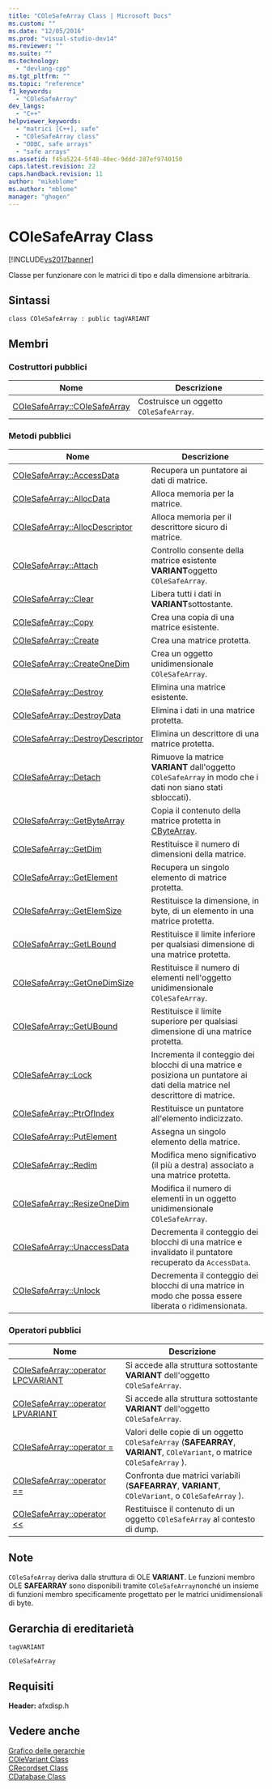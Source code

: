 ```yaml
---
title: "COleSafeArray Class | Microsoft Docs"
ms.custom: ""
ms.date: "12/05/2016"
ms.prod: "visual-studio-dev14"
ms.reviewer: ""
ms.suite: ""
ms.technology: 
  - "devlang-cpp"
ms.tgt_pltfrm: ""
ms.topic: "reference"
f1_keywords: 
  - "COleSafeArray"
dev_langs: 
  - "C++"
helpviewer_keywords: 
  - "matrici [C++], safe"
  - "COleSafeArray class"
  - "ODBC, safe arrays"
  - "safe arrays"
ms.assetid: f45a5224-5f48-40ec-9ddd-287ef9740150
caps.latest.revision: 22
caps.handback.revision: 11
author: "mikeblome"
ms.author: "mblome"
manager: "ghogen"
---
```

# COleSafeArray Class
[!INCLUDE[vs2017banner](../../assembler/inline/includes/vs2017banner.md)]

Classe per funzionare con le matrici di tipo e dalla dimensione arbitraria.  
  
## Sintassi  
  
```  
class COleSafeArray : public tagVARIANT  
```  
  
## Membri  
  
### Costruttori pubblici  
  
|Nome|Descrizione|  
|----------|-----------------|  
|[COleSafeArray::COleSafeArray](../Topic/COleSafeArray::COleSafeArray.md)|Costruisce un oggetto `COleSafeArray`.|  
  
### Metodi pubblici  
  
|Nome|Descrizione|  
|----------|-----------------|  
|[COleSafeArray::AccessData](../Topic/COleSafeArray::AccessData.md)|Recupera un puntatore ai dati di matrice.|  
|[COleSafeArray::AllocData](../Topic/COleSafeArray::AllocData.md)|Alloca memoria per la matrice.|  
|[COleSafeArray::AllocDescriptor](../Topic/COleSafeArray::AllocDescriptor.md)|Alloca memoria per il descrittore sicuro di matrice.|  
|[COleSafeArray::Attach](../Topic/COleSafeArray::Attach.md)|Controllo consente della matrice esistente **VARIANT**oggetto `COleSafeArray`.|  
|[COleSafeArray::Clear](../Topic/COleSafeArray::Clear.md)|Libera tutti i dati in **VARIANT**sottostante.|  
|[COleSafeArray::Copy](../Topic/COleSafeArray::Copy.md)|Crea una copia di una matrice esistente.|  
|[COleSafeArray::Create](../Topic/COleSafeArray::Create.md)|Crea una matrice protetta.|  
|[COleSafeArray::CreateOneDim](../Topic/COleSafeArray::CreateOneDim.md)|Crea un oggetto unidimensionale `COleSafeArray`.|  
|[COleSafeArray::Destroy](../Topic/COleSafeArray::Destroy.md)|Elimina una matrice esistente.|  
|[COleSafeArray::DestroyData](../Topic/COleSafeArray::DestroyData.md)|Elimina i dati in una matrice protetta.|  
|[COleSafeArray::DestroyDescriptor](../Topic/COleSafeArray::DestroyDescriptor.md)|Elimina un descrittore di una matrice protetta.|  
|[COleSafeArray::Detach](../Topic/COleSafeArray::Detach.md)|Rimuove la matrice **VARIANT** dall'oggetto `COleSafeArray` in modo che i dati non siano stati sbloccati\).|  
|[COleSafeArray::GetByteArray](../Topic/COleSafeArray::GetByteArray.md)|Copia il contenuto della matrice protetta in [CByteArray](../../mfc/reference/cbytearray-class.md).|  
|[COleSafeArray::GetDim](../Topic/COleSafeArray::GetDim.md)|Restituisce il numero di dimensioni della matrice.|  
|[COleSafeArray::GetElement](../Topic/COleSafeArray::GetElement.md)|Recupera un singolo elemento di matrice protetta.|  
|[COleSafeArray::GetElemSize](../Topic/COleSafeArray::GetElemSize.md)|Restituisce la dimensione, in byte, di un elemento in una matrice protetta.|  
|[COleSafeArray::GetLBound](../Topic/COleSafeArray::GetLBound.md)|Restituisce il limite inferiore per qualsiasi dimensione di una matrice protetta.|  
|[COleSafeArray::GetOneDimSize](../Topic/COleSafeArray::GetOneDimSize.md)|Restituisce il numero di elementi nell'oggetto unidimensionale `COleSafeArray`.|  
|[COleSafeArray::GetUBound](../Topic/COleSafeArray::GetUBound.md)|Restituisce il limite superiore per qualsiasi dimensione di una matrice protetta.|  
|[COleSafeArray::Lock](../Topic/COleSafeArray::Lock.md)|Incrementa il conteggio dei blocchi di una matrice e posiziona un puntatore ai dati della matrice nel descrittore di matrice.|  
|[COleSafeArray::PtrOfIndex](../Topic/COleSafeArray::PtrOfIndex.md)|Restituisce un puntatore all'elemento indicizzato.|  
|[COleSafeArray::PutElement](../Topic/COleSafeArray::PutElement.md)|Assegna un singolo elemento della matrice.|  
|[COleSafeArray::Redim](../Topic/COleSafeArray::Redim.md)|Modifica meno significativo \(il più a destra\) associato a una matrice protetta.|  
|[COleSafeArray::ResizeOneDim](../Topic/COleSafeArray::ResizeOneDim.md)|Modifica il numero di elementi in un oggetto unidimensionale `COleSafeArray`.|  
|[COleSafeArray::UnaccessData](../Topic/COleSafeArray::UnaccessData.md)|Decrementa il conteggio dei blocchi di una matrice e invalidato il puntatore recuperato da `AccessData`.|  
|[COleSafeArray::Unlock](../Topic/COleSafeArray::Unlock.md)|Decrementa il conteggio dei blocchi di una matrice in modo che possa essere liberata o ridimensionata.|  
  
### Operatori pubblici  
  
|Nome|Descrizione|  
|----------|-----------------|  
|[COleSafeArray::operator LPCVARIANT](../Topic/COleSafeArray::operator%20LPCVARIANT.md)|Si accede alla struttura sottostante **VARIANT** dell'oggetto `COleSafeArray`.|  
|[COleSafeArray::operator LPVARIANT](../Topic/COleSafeArray::operator%20LPVARIANT.md)|Si accede alla struttura sottostante **VARIANT** dell'oggetto `COleSafeArray`.|  
|[COleSafeArray::operator \=](../Topic/COleSafeArray::operator%20=.md)|Valori delle copie di un oggetto `COleSafeArray` \(**SAFEARRAY**, **VARIANT**, `COleVariant`, o matrice `COleSafeArray` \).|  
|[COleSafeArray::operator \=\=](../Topic/COleSafeArray::operator%20==.md)|Confronta due matrici variabili \(**SAFEARRAY**, **VARIANT**, `COleVariant`, o `COleSafeArray` \).|  
|[COleSafeArray::operator \<\<](../Topic/COleSafeArray::operator%20%3C%3C.md)|Restituisce il contenuto di un oggetto `COleSafeArray` al contesto di dump.|  
  
## Note  
 `COleSafeArray` deriva dalla struttura di OLE **VARIANT**.  Le funzioni membro OLE **SAFEARRAY** sono disponibili tramite `COleSafeArray`nonché un insieme di funzioni membro specificamente progettato per le matrici unidimensionali di byte.  
  
## Gerarchia di ereditarietà  
 `tagVARIANT`  
  
 `COleSafeArray`  
  
## Requisiti  
 **Header:** afxdisp.h  
  
## Vedere anche  
 [Grafico delle gerarchie](../../mfc/hierarchy-chart.md)   
 [COleVariant Class](../../mfc/reference/colevariant-class.md)   
 [CRecordset Class](../../mfc/reference/crecordset-class.md)   
 [CDatabase Class](../../mfc/reference/cdatabase-class.md)